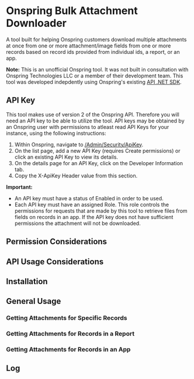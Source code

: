 # Onspring Bulk Attachment Downloader

A tool built for helping Onspring customers download multiple attachments at once from one or more attachment/image fields from one or more records based on record ids provided from individual ids, a report, or an app.

**Note:**
This is an unofficial Onspring tool. It was not built in consultation with Onspring Technologies LLC or a member of their development team. This tool was developed indepdently using Onspring's existing [API .NET SDK](https://github.com/onspring-technologies/onspring-api-sdk).

## API Key

This tool makes use of version 2 of the Onspring API. Therefore you will need an API key to be able to utilize the tool. API keys may be obtained by an Onspring user with permissions to atleast read API Keys for your instance, using the following instructions:

1. Within Onspring, navigate to [/Admin/Security/ApiKey](/Admin/Security/ApiKey).
2. On the list page, add a new API Key (requires Create permissions) or click an existing API Key to view its details.
3. On the details page for an API Key, click on the Developer Information tab. 
4. Copy the X-ApiKey Header value from this section.

**Important:**

+ An API key must have a status of Enabled in order to be used.
+ Each API key must have an assigned Role. This role controls the permissions for requests that are made by this tool to retrieve files from fields on records in an app. If the API key does not have sufficient permissions the attachment will not be downloaded.

## Permission Considerations

## API Usage Considerations

## Installation

## General Usage

### Getting Attachments for Specific Records

### Getting Attachments for Records in a Report

### Getting Attachments for Records in an App

## Log
